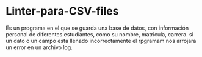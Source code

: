 # Linter-para-CSV-files
Es un programa en el que se guarda una base de datos, con información personal de diferentes estudiantes, como su nombre, matricula, carrera. si un dato o un campo esta llenado incorrectamente el rpgramam nos arrojara un error en un archivo log. 
